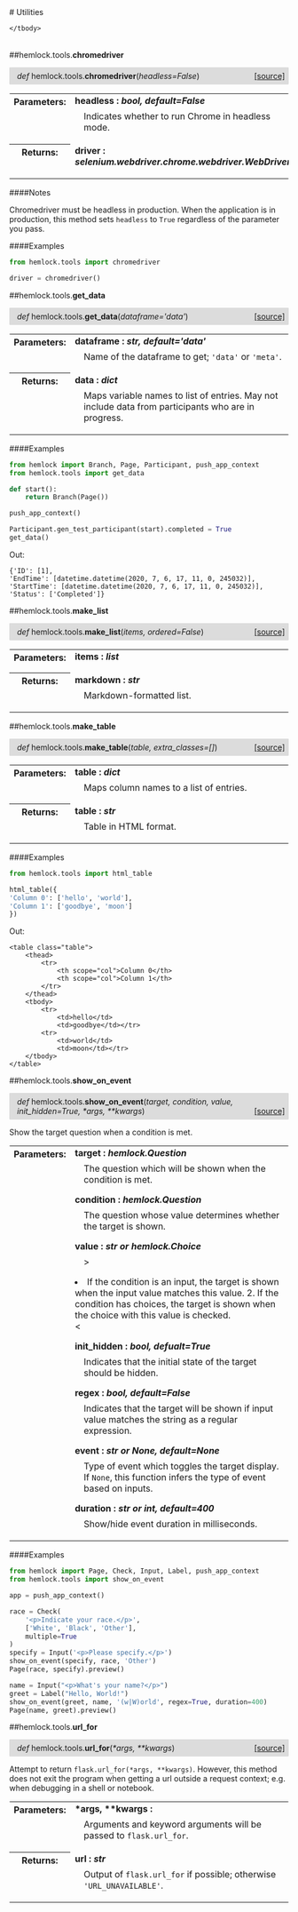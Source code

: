 <script src="https://cdn.mathjax.org/mathjax/latest/MathJax.js?config=TeX-AMS-MML_HTMLorMML" type="text/javascript"></script>

<link rel="stylesheet" href="https://assets.readthedocs.org/static/css/readthedocs-doc-embed.css" type="text/css" />

<style>
    a.src-href {
        float: right;
    }
    p.attr {
        margin-top: 0.5em;
        margin-left: 1em;
    }
    p.func-header {
        background-color: gainsboro;
        border-radius: 0.1em;
        padding: 0.5em;
        padding-left: 1em;
    }
    table.field-table {
        border-radius: 0.1em
    }
</style># Utilities

<table class="docutils field-list field-table" frame="void" rules="none">
    <col class="field-name" />
    <col class="field-body" />
    <tbody valign="top">
        
    </tbody>
</table>



##hemlock.tools.**chromedriver**

<p class="func-header">
    <i>def</i> hemlock.tools.<b>chromedriver</b>(<i>headless=False</i>) <a class="src-href" target="_blank" href="https://github.com/dsbowen/hemlock/blob/master/hemlock/tools/utils.py#L12">[source]</a>
</p>



<table class="docutils field-list field-table" frame="void" rules="none">
    <col class="field-name" />
    <col class="field-body" />
    <tbody valign="top">
        <tr class="field">
    <th class="field-name"><b>Parameters:</b></td>
    <td class="field-body" width="100%"><b>headless : <i>bool, default=False</i></b>
<p class="attr">
    Indicates whether to run Chrome in headless mode.
</p></td>
</tr>
<tr class="field">
    <th class="field-name"><b>Returns:</b></td>
    <td class="field-body" width="100%"><b>driver : <i>selenium.webdriver.chrome.webdriver.WebDriver</i></b>
<p class="attr">
    
</p></td>
</tr>
    </tbody>
</table>

####Notes

Chromedriver must be headless in production. When the application is in
production, this method sets `headless` to `True` regardless of the
parameter you pass.

####Examples

```python
from hemlock.tools import chromedriver

driver = chromedriver()
```

##hemlock.tools.**get_data**

<p class="func-header">
    <i>def</i> hemlock.tools.<b>get_data</b>(<i>dataframe='data'</i>) <a class="src-href" target="_blank" href="https://github.com/dsbowen/hemlock/blob/master/hemlock/tools/utils.py#L50">[source]</a>
</p>



<table class="docutils field-list field-table" frame="void" rules="none">
    <col class="field-name" />
    <col class="field-body" />
    <tbody valign="top">
        <tr class="field">
    <th class="field-name"><b>Parameters:</b></td>
    <td class="field-body" width="100%"><b>dataframe : <i>str, default='data'</i></b>
<p class="attr">
    Name of the dataframe to get; <code>'data'</code> or <code>'meta'</code>.
</p></td>
</tr>
<tr class="field">
    <th class="field-name"><b>Returns:</b></td>
    <td class="field-body" width="100%"><b>data : <i>dict</i></b>
<p class="attr">
    Maps variable names to list of entries. May not include data from participants who are in progress.
</p></td>
</tr>
    </tbody>
</table>

####Examples

```python
from hemlock import Branch, Page, Participant, push_app_context
from hemlock.tools import get_data

def start():
    return Branch(Page())

push_app_context()

Participant.gen_test_participant(start).completed = True
get_data()
```

Out:

```
{'ID': [1],
'EndTime': [datetime.datetime(2020, 7, 6, 17, 11, 0, 245032)],
'StartTime': [datetime.datetime(2020, 7, 6, 17, 11, 0, 245032)],
'Status': ['Completed']}
```

##hemlock.tools.**make_list**

<p class="func-header">
    <i>def</i> hemlock.tools.<b>make_list</b>(<i>items, ordered=False</i>) <a class="src-href" target="_blank" href="https://github.com/dsbowen/hemlock/blob/master/hemlock/tools/utils.py#L90">[source]</a>
</p>



<table class="docutils field-list field-table" frame="void" rules="none">
    <col class="field-name" />
    <col class="field-body" />
    <tbody valign="top">
        <tr class="field">
    <th class="field-name"><b>Parameters:</b></td>
    <td class="field-body" width="100%"><b>items : <i>list</i></b>
<p class="attr">
    
</p></td>
</tr>
<tr class="field">
    <th class="field-name"><b>Returns:</b></td>
    <td class="field-body" width="100%"><b>markdown : <i>str</i></b>
<p class="attr">
    Markdown-formatted list.
</p></td>
</tr>
    </tbody>
</table>



##hemlock.tools.**make_table**

<p class="func-header">
    <i>def</i> hemlock.tools.<b>make_table</b>(<i>table, extra_classes=[]</i>) <a class="src-href" target="_blank" href="https://github.com/dsbowen/hemlock/blob/master/hemlock/tools/utils.py#L107">[source]</a>
</p>



<table class="docutils field-list field-table" frame="void" rules="none">
    <col class="field-name" />
    <col class="field-body" />
    <tbody valign="top">
        <tr class="field">
    <th class="field-name"><b>Parameters:</b></td>
    <td class="field-body" width="100%"><b>table : <i>dict</i></b>
<p class="attr">
    Maps column names to a list of entries.
</p></td>
</tr>
<tr class="field">
    <th class="field-name"><b>Returns:</b></td>
    <td class="field-body" width="100%"><b>table : <i>str</i></b>
<p class="attr">
    Table in HTML format.
</p></td>
</tr>
    </tbody>
</table>

####Examples

```python
from hemlock.tools import html_table

html_table({
'Column 0': ['hello', 'world'],
'Column 1': ['goodbye', 'moon']
})
```

Out:

```
<table class="table">
    <thead>
        <tr>
            <th scope="col">Column 0</th>
            <th scope="col">Column 1</th>
        </tr>
    </thead>
    <tbody>
        <tr>
            <td>hello</td>
            <td>goodbye</td></tr>
        <tr>
            <td>world</td>
            <td>moon</td></tr>
    </tbody>
</table>
```

##hemlock.tools.**show_on_event**

<p class="func-header">
    <i>def</i> hemlock.tools.<b>show_on_event</b>(<i>target, condition, value, init_hidden=True, *args, **kwargs</i>) <a class="src-href" target="_blank" href="https://github.com/dsbowen/hemlock/blob/master/hemlock/tools/utils.py#L169">[source]</a>
</p>

Show the target question when a condition is met.

<table class="docutils field-list field-table" frame="void" rules="none">
    <col class="field-name" />
    <col class="field-body" />
    <tbody valign="top">
        <tr class="field">
    <th class="field-name"><b>Parameters:</b></td>
    <td class="field-body" width="100%"><b>target : <i>hemlock.Question</i></b>
<p class="attr">
    The question which will be shown when the condition is met.
</p>
<b>condition : <i>hemlock.Question</i></b>
<p class="attr">
    The question whose value determines whether the target is shown.
</p>
<b>value : <i>str or hemlock.Choice</i></b>
<p class="attr">
    >
<li>If the condition is an input, the target is shown when the input value matches this value. 2. If the condition has choices, the target is shown when the choice with this value is checked.</li>
<
</p>
<b>init_hidden : <i>bool, defualt=True</i></b>
<p class="attr">
    Indicates that the initial state of the target should be hidden.
</p>
<b>regex : <i>bool, default=False</i></b>
<p class="attr">
    Indicates that the target will be shown if input value matches the string as a regular expression.
</p>
<b>event : <i>str or None, default=None</i></b>
<p class="attr">
    Type of event which toggles the target display. If <code>None</code>, this function infers the type of event based on inputs.
</p>
<b>duration : <i>str or int, default=400</i></b>
<p class="attr">
    Show/hide event duration in milliseconds.
</p></td>
</tr>
    </tbody>
</table>

####Examples

```python
from hemlock import Page, Check, Input, Label, push_app_context
from hemlock.tools import show_on_event

app = push_app_context()

race = Check(
    '<p>Indicate your race.</p>',
    ['White', 'Black', 'Other'],
    multiple=True
)
specify = Input('<p>Please specify.</p>')
show_on_event(specify, race, 'Other')
Page(race, specify).preview()
```

```python
name = Input("<p>What's your name?</p>")
greet = Label("Hello, World!")
show_on_event(greet, name, '(w|W)orld', regex=True, duration=400)
Page(name, greet).preview()
```

##hemlock.tools.**url_for**

<p class="func-header">
    <i>def</i> hemlock.tools.<b>url_for</b>(<i>*args, **kwargs</i>) <a class="src-href" target="_blank" href="https://github.com/dsbowen/hemlock/blob/master/hemlock/tools/utils.py#L294">[source]</a>
</p>

Attempt to return `flask.url_for(*args, **kwargs)`. However, this method
does not exit the program when getting a url outside a request context;
e.g. when debugging in a shell or notebook.

<table class="docutils field-list field-table" frame="void" rules="none">
    <col class="field-name" />
    <col class="field-body" />
    <tbody valign="top">
        <tr class="field">
    <th class="field-name"><b>Parameters:</b></td>
    <td class="field-body" width="100%"><b>*args, **kwargs : <i></i></b>
<p class="attr">
    Arguments and keyword arguments will be passed to <code>flask.url_for</code>.
</p></td>
</tr>
<tr class="field">
    <th class="field-name"><b>Returns:</b></td>
    <td class="field-body" width="100%"><b>url : <i>str</i></b>
<p class="attr">
    Output of <code>flask.url_for</code> if possible; otherwise <code>'URL_UNAVAILABLE'</code>.
</p></td>
</tr>
    </tbody>
</table>

